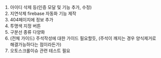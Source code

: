 1. 아이디 삭제 등(인증 모달 및 기능 추가, 수정)
2. 지연삭제 firebase 자동화 기능 제작
3. 404페이지에 정보 추가
4. 투명색 지정 버튼
5. 구분선 종류 다양화
6. (전체 가이드) 주석작성에 대한 가이드 필요할듯, (주석이 깨지는 경우 양식제거로 해결가능하다는 점이라든가)
7. 오토스크롤이슈 관련 테스트 필요